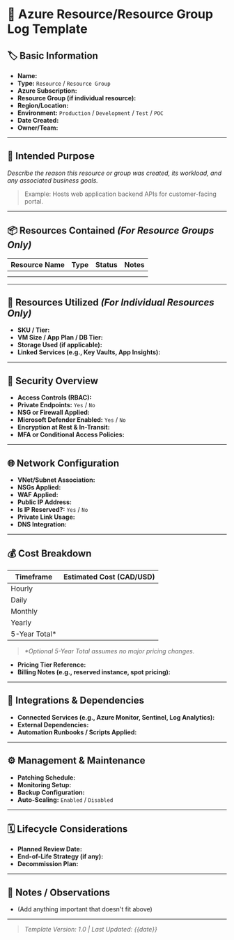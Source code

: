# 📘 Azure Resource/Resource Group Log Template

## 🏷️ Basic Information
- **Name:**  
- **Type:** `Resource` / `Resource Group`  
- **Azure Subscription:**  
- **Resource Group (if individual resource):**  
- **Region/Location:**  
- **Environment:** `Production` / `Development` / `Test` / `POC`  
- **Date Created:**  
- **Owner/Team:**  

---

## 🎯 Intended Purpose
_Describe the reason this resource or group was created, its workload, and any associated business goals._

> Example: Hosts web application backend APIs for customer-facing portal.

---

## 📦 Resources Contained *(For Resource Groups Only)*
| Resource Name | Type | Status | Notes |
|---------------|------|--------|-------|
|               |      |        |       |
|               |      |        |       |

---

## 🧰 Resources Utilized *(For Individual Resources Only)*
- **SKU / Tier:**  
- **VM Size / App Plan / DB Tier:**  
- **Storage Used (if applicable):**  
- **Linked Services (e.g., Key Vaults, App Insights):**  

---

## 🔐 Security Overview
- **Access Controls (RBAC):**  
- **Private Endpoints:** `Yes` / `No`  
- **NSG or Firewall Applied:**  
- **Microsoft Defender Enabled:** `Yes` / `No`  
- **Encryption at Rest & In-Transit:**  
- **MFA or Conditional Access Policies:**  

---

## 🌐 Network Configuration
- **VNet/Subnet Association:**  
- **NSGs Applied:**
- **WAF Applied:**  
- **Public IP Address:**   
- **Is IP Reserved?:** `Yes` / `No`  
- **Private Link Usage:**  
- **DNS Integration:**  

---

## 💰 Cost Breakdown

| Timeframe     | Estimated Cost (CAD/USD) |
|---------------|--------------------------|
| Hourly        |                          |
| Daily         |                          |
| Monthly       |                          |
| Yearly        |                          |
| 5-Year Total* |                          |

> _*Optional 5-Year Total assumes no major pricing changes._

- **Pricing Tier Reference:**  
- **Billing Notes (e.g., reserved instance, spot pricing):**  

---

## 🧩 Integrations & Dependencies
- **Connected Services (e.g., Azure Monitor, Sentinel, Log Analytics):**  
- **External Dependencies:**  
- **Automation Runbooks / Scripts Applied:**  

---

## ⚙️ Management & Maintenance
- **Patching Schedule:**  
- **Monitoring Setup:**  
- **Backup Configuration:**  
- **Auto-Scaling:** `Enabled` / `Disabled`  

---

## 🗓️ Lifecycle Considerations
- **Planned Review Date:**  
- **End-of-Life Strategy (if any):**  
- **Decommission Plan:**  

---

## 📝 Notes / Observations
- (Add anything important that doesn't fit above)

---

> _Template Version: 1.0 | Last Updated: {{date}}_
